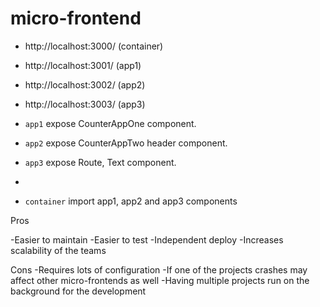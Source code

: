 # micro-frontend

- http://localhost:3000/ (container)
- http://localhost:3001/ (app1)
- http://localhost:3002/ (app2)
- http://localhost:3003/ (app3)

- `app1` expose CounterAppOne component.
- `app2` expose CounterAppTwo header component.
- `app3` expose Route, Text component.
- 
- `container` import app1, app2 and app3 components


Pros

-Easier to maintain
-Easier to test
-Independent deploy
-Increases scalability of the teams

Cons
-Requires lots of configuration
-If one of the projects crashes may affect other micro-frontends as well
-Having multiple projects run on the background for the development
